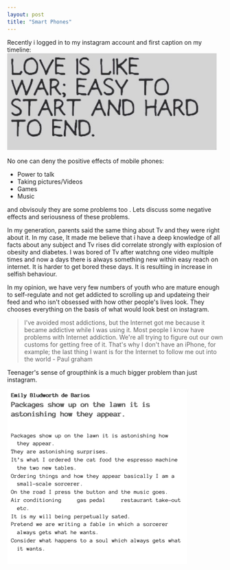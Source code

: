 ```yaml
---
layout: post
title: "Smart Phones"
---
```


Recently i logged in to  my instagram account and first caption on my timeline:
![alt text](/images/instagramcaption.jpg)


No one can deny the positive effects of mobile phones:
	
* Power to talk
* Taking pictures/Videos
* Games
* Music

and obvisouly they are some problems too . Lets discuss some negative effects and seriousness of these problems.

In my generation, parents said the same thing about Tv and they were right about it. In my case, It made me believe that i have a deep knowledge of all facts about any subject and Tv rises did correlate strongly with explosion of obesity and diabetes. I was bored of Tv after watchng one video multiple times and now a days there is always something new within easy reach on internet. It is harder to get bored these days. It is resultiing in increase in selfish behaviour.

In my opinion, we have very few numbers of youth who are mature enough to self-regulate and not get addicted to scrolling up and updateing their feed and who isn't obsessed with how other people's lives look. They chooses everything on the basis of what would look best on instagram.

>I've avoided most addictions, but the Internet got me because it became addictive while I was using it. Most people I know have problems with Internet addiction. We're all trying to figure out our own customs for getting free of it. That's why I don't have an iPhone, for example; the last thing I want is for the Internet to follow me out into the world - Paul graham

Teenager's sense of groupthink is a much bigger problem than just instagram.



![alt text](/images/text123.jpg)